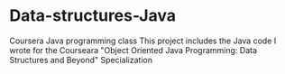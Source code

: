 # Data-structures-Java
Coursera Java programming class
This project includes the Java code I wrote for the Courseara "Object Oriented Java Programming: Data Structures and Beyond" Specialization
